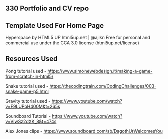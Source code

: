 ## 330 Portfolio and CV repo 

## Template Used For Home Page
Hyperspace by HTML5 UP
html5up.net | @ajlkn
Free for personal and commercial use under the CCA 3.0 license (html5up.net/license)

## Resources Used
Pong tutorial used - https://www.simonewebdesign.it/making-a-game-from-scratch-in-html5/

Snake tutorial used - https://thecodingtrain.com/CodingChallenges/003-snake-game-p5.html

Gravity tutorial used - https://www.youtube.com/watch?v=F9LUPoH400M&t=265s

Soundboard Tutorial - https://www.youtube.com/watch?v=VlwSz2dXK_8&t=474s

Alex Jones clips - https://www.soundboard.com/sb/DagothUrWelcomesYou
